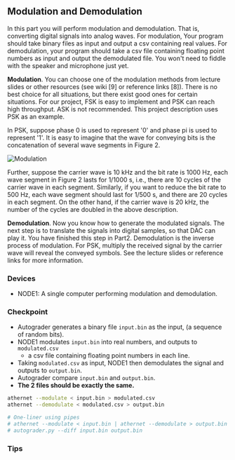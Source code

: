## Modulation and Demodulation

In this part you will perform modulation and demodulation. That is, converting digital signals into analog waves. For modulation, Your program should take binary files as input and output a csv containing real values. For demodulation, your program should take a csv file containing floating point numbers as input and output the demodulated file. You won't need to fiddle with the speaker and microphone just yet.

**Modulation**. You can choose one of the modulation methods from lecture slides or other resources (see wiki [9] or reference links [8]). There is no best choice for all situations, but there exist good ones for certain situations. For our project, FSK is easy to implement and PSK can reach high throughput. ASK is not recommended. This project description uses PSK as an example.

In PSK, suppose phase 0 is used to represent '0' and phase pi is used to represent '1'. It is easy to imagine that the wave for conveying bits is the concatenation of several wave segments in Figure 2.

![Modulation](/media/modulation.png)

Further, suppose the carrier wave is 10 kHz and the bit rate is 1000 Hz, each wave segment in Figure 2 lasts for 1/1000 s, i.e., there are 10 cycles of the carrier wave in each segment. Similarly, if you want to reduce the bit rate to 500 Hz, each wave segment should last for 1/500 s, and there are 20 cycles in each segment. On the other hand, if the carrier wave is 20 kHz, the number of the cycles are doubled in the above description.


**Demodulation**. Now you know how to generate the modulated signals. The next step is to translate the signals into digital samples, so that DAC can play it. You have finished this step in Part2. Demodulation is the inverse process of modulation. For PSK, multiply the received signal by the carrier wave will reveal the conveyed symbols. See the lecture slides or reference links for more information.

### Devices
- NODE1: A single computer performing modulation and demodulation.

### Checkpoint
- Autograder generates a binary file `input.bin` as the input, (a sequence of random bits).
- NODE1 modulates `input.bin` into real numbers, and outputs to `modulated.csv`
    - a csv file containing floating point numbers in each line.
- Taking `modulated.csv` as input, NODE1 then demodulates the signal and outputs to `output.bin`.
- Autograder compare `input.bin` and `output.bin`.
- **The 2 files should be exactly the same.**

```sh
athernet --modulate < input.bin > modulated.csv
athernet --demodulate < modulated.csv > output.bin

# One-liner using pipes
# athernet --modulate < input.bin | athernet --demodulate > output.bin
# autograder.py --diff input.bin output.bin
```

### Tips
